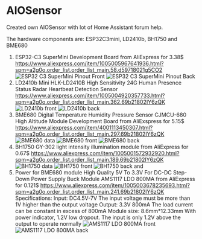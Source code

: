 # AIOSensor
Created own AIOSensor with lot of Home Assistant forum help.

The hardware components are:
ESP32C3mini, LD2410b, BH1750 and BME680

1. ESP32-C3 SuperMini Development Board from AliExpress for 3.38$
   https://www.aliexpress.com/item/1005005967641936.html?spm=a2g0o.order_list.order_list_main.58.d59718021g5CO2
   ![ESP32 C3 SuperMini Pinout Front](https://github.com/dincojazz/AIOSensor/assets/75685324/792156eb-cbbc-4581-8bee-5a9d9580b4b3)
   ![ESP32 C3 SuperMini Pinout Back](https://github.com/dincojazz/AIOSensor/assets/75685324/8013fa68-faa0-4d12-86d2-228c4ac94474)
2. LD2410b Mini HLK-LD2410B High Sensitivity 24G Human Presence Status Radar Heartbeat Detection Sensor
   https://www.aliexpress.com/item/1005004920357733.html?spm=a2g0o.order_list.order_list_main.362.69b21802IY6zQK
   ![LD2410b front](https://github.com/dincojazz/AIOSensor/assets/75685324/54c37b2b-1274-4e81-ada4-80220cf0eafe)
   ![LD2410b back](https://github.com/dincojazz/AIOSensor/assets/75685324/d5a69fcf-8f67-4c6a-bfdc-31c8689722a4)
3. BME680 Digital Temperature Humidity Pressure Sensor CJMCU-680 High Altitude Module Development Board from AliExspress for 5.15$
   https://www.aliexpress.com/item/4001113450307.html?spm=a2g0o.order_list.order_list_main.297.69b21802IY6zQK
   ![BME680 data](https://github.com/dincojazz/AIOSensor/assets/75685324/a5d2cc4b-fd9e-4c1f-945c-1cfb41cfcc88)
   ![BME680 front](https://github.com/dincojazz/AIOSensor/assets/75685324/861d98dc-b9a3-4516-9f4c-aba0742f6ca3)
   ![BME680 back](https://github.com/dincojazz/AIOSensor/assets/75685324/f402f16e-0c3d-4064-93fd-d113ae445d2a)
4. BH1750 GY-302 light intensity illumination module from AliExpress for 0.67$
   https://www.aliexpress.com/item/1005001572932920.html?spm=a2g0o.order_list.order_list_main.189.69b21802IY6zQK
   ![BH1750 data](https://github.com/dincojazz/AIOSensor/assets/75685324/6f8199d2-d084-4c48-803d-f5339330f394)
   ![BH1750 front](https://github.com/dincojazz/AIOSensor/assets/75685324/cd7695a2-bfaa-458f-9ee8-4b039b852a14)
   ![BH1750 back](https://github.com/dincojazz/AIOSensor/assets/75685324/ec12b1a3-b6b4-4f12-9b50-7e1da86fad59)
and
5. Power for BME680 module
   High Quality 5V To 3.3V For DC-DC Step-Down Power Supply Buck Module AMS1117 LDO 800MA from AliExpress for 0.121$
   https://www.aliexpress.com/item/1005003678235693.html?spm=a2g0o.order_list.order_list_main.241.69b21802IY6zQK
   Specifications:
   Input: DC4.5V-7V
   The input voltage must be more than 1V higher than the output voltage
   Output: 3.3V 800mA
   The load current can be constant in excess of 800mA
   Module size: 8.6mm*12.33mm
   With power indicator, 1.2V low dropout.
   The input is only 1.2V above the output to operate normally
   ![AMS1117 LDO 800MA front](https://github.com/dincojazz/AIOSensor/assets/75685324/1630623a-41e4-43f6-b39a-c2f299758d32)
   ![AMS1117 LDO 800MA back](https://github.com/dincojazz/AIOSensor/assets/75685324/e508898c-d46c-47c6-8572-d93146bb5322)
